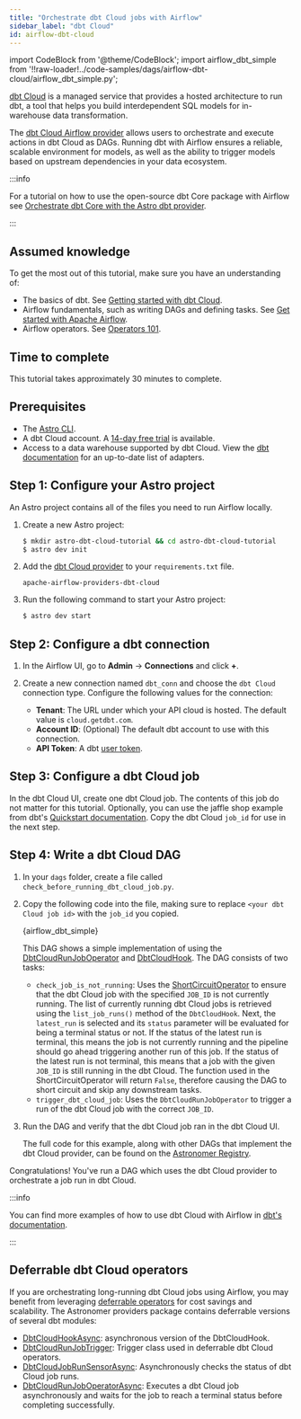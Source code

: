 ```yaml
---
title: "Orchestrate dbt Cloud jobs with Airflow"
sidebar_label: "dbt Cloud"
id: airflow-dbt-cloud
---
```


<head>
  <meta name="description" content="Learn how to use the dbt Cloud Provider to orchestrate dbt Cloud jobs with Airflow." />
  <meta name="og:description" content="Learn how to use the dbt Cloud Provider to orchestrate dbt Cloud jobs with Airflow." />
</head>

import CodeBlock from '@theme/CodeBlock';
import airflow_dbt_simple from '!!raw-loader!../code-samples/dags/airflow-dbt-cloud/airflow_dbt_simple.py';

[dbt Cloud](https://getdbt.com/) is a managed service that provides a hosted architecture to run dbt, a tool that helps you build interdependent SQL models for in-warehouse data transformation.

The [dbt Cloud Airflow provider](https://registry.astronomer.io/providers/dbt-cloud) allows users to orchestrate and execute actions in dbt Cloud as DAGs. Running dbt with Airflow ensures a reliable, scalable environment for models, as well as the ability to trigger models based on upstream dependencies in your data ecosystem.

:::info

For a tutorial on how to use the open-source dbt Core package with Airflow see [Orchestrate dbt Core with the Astro dbt provider](airflow-dbt.md).

:::

## Assumed knowledge

To get the most out of this tutorial, make sure you have an understanding of:

- The basics of dbt. See [Getting started with dbt Cloud](https://docs.getdbt.com/guides/getting-started).
- Airflow fundamentals, such as writing DAGs and defining tasks. See [Get started with Apache Airflow](get-started-with-airflow.md).
- Airflow operators. See [Operators 101](what-is-an-operator.md).

## Time to complete

This tutorial takes approximately 30 minutes to complete.

## Prerequisites

- The [Astro CLI](https://docs.astronomer.io/astro/cli).
- A dbt Cloud account. A [14-day free trial](https://www.getdbt.com/signup/) is available.
- Access to a data warehouse supported by dbt Cloud. View the [dbt documentation](https://docs.getdbt.com/docs/supported-data-platforms) for an up-to-date list of adapters.

## Step 1: Configure your Astro project

An Astro project contains all of the files you need to run Airflow locally.

1. Create a new Astro project:

    ```sh
    $ mkdir astro-dbt-cloud-tutorial && cd astro-dbt-cloud-tutorial
    $ astro dev init
    ```

2. Add the [dbt Cloud provider](https://registry.astronomer.io/providers/dbt-cloud) to your `requirements.txt` file.

    ```text
    apache-airflow-providers-dbt-cloud
    ```

3. Run the following command to start your Astro project:

    ```sh
    $ astro dev start
    ```

## Step 2: Configure a dbt connection

1. In the Airflow UI, go to **Admin** -> **Connections** and click **+**. 

2. Create a new connection named `dbt_conn` and choose the `dbt Cloud` connection type. Configure the following values for the connection:

    - **Tenant**: The URL under which your API cloud is hosted. The default value is `cloud.getdbt.com`.
    - **Account ID**: (Optional) The default dbt account to use with this connection.
    - **API Token**: A dbt [user token](https://docs.getdbt.com/docs/dbt-cloud-apis/user-tokens).

## Step 3: Configure a dbt Cloud job

In the dbt Cloud UI, create one dbt Cloud job. The contents of this job do not matter for this tutorial. Optionally, you can use the jaffle shop example from dbt's [Quickstart documentation](https://docs.getdbt.com/docs/quickstarts/overview). Copy the dbt Cloud `job_id` for use in the next step.

## Step 4: Write a dbt Cloud DAG

1. In your `dags` folder, create a file called `check_before_running_dbt_cloud_job.py`.

2. Copy the following code into the file, making sure to replace `<your dbt Cloud job id>` with the `job_id` you copied.

    <CodeBlock language="python">{airflow_dbt_simple}</CodeBlock>

    This DAG shows a simple implementation of using the [DbtCloudRunJobOperator](https://registry.astronomer.io/providers/dbt-cloud/modules/dbtcloudrunjoboperator) and [DbtCloudHook](https://registry.astronomer.io/providers/dbt-cloud/modules/dbtcloudhook). The DAG consists of two tasks:

    - `check_job_is_not_running`: Uses the [ShortCircuitOperator](https://registry.astronomer.io/providers/apache-airflow/modules/shortcircuitoperator) to ensure that the dbt Cloud job with the specified `JOB_ID` is not currently running. The list of currently running dbt Cloud jobs is retrieved using the `list_job_runs()` method of the `DbtCloudHook`. Next, the `latest_run` is selected and its `status` parameter will be evaluated for being a terminal status or not. If the status of the latest run is terminal, this means the job is not currently running and the pipeline should go ahead triggering another run of this job. If the status of the latest run is not terminal, this means that a job with the given `JOB_ID` is still running in the dbt Cloud. The function used in the ShortCircuitOperator will return `False`, therefore causing the DAG to short circuit and skip any downstream tasks.
    - `trigger_dbt_cloud_job`: Uses the `DbtCloudRunJobOperator` to trigger a run of the dbt Cloud job with the correct `JOB_ID`.

3. Run the DAG and verify that the dbt Cloud job ran in the dbt Cloud UI.

    The full code for this example, along with other DAGs that implement the dbt Cloud provider, can be found on the [Astronomer Registry](https://registry.astronomer.io/dags/dbt_cloud_operational_check/versions/3.0.0). 


Congratulations! You've run a DAG which uses the dbt Cloud provider to orchestrate a job run in dbt Cloud.

:::info

You can find more examples of how to use dbt Cloud with Airflow in [dbt's documentation](https://docs.getdbt.com/guides/orchestration/airflow-and-dbt-cloud/1-airflow-and-dbt-cloud).

:::

## Deferrable dbt Cloud operators

If you are orchestrating long-running dbt Cloud jobs using Airflow, you may benefit from leveraging [deferrable operators](deferrable-operators.md) for cost savings and scalability. The Astronomer providers package contains deferrable versions of several dbt modules:

- [DbtCloudHookAsync](https://registry.astronomer.io/providers/astronomer-providers/modules/dbtcloudhookasync): asynchronous version of the DbtCloudHook.
- [DbtCloudRunJobTrigger](https://registry.astronomer.io/providers/astronomer-providers/modules/dbtcloudrunjobtrigger): Trigger class used in deferrable dbt Cloud operators.
- [DbtCloudJobRunSensorAsync](https://registry.astronomer.io/providers/astronomer-providers/modules/dbtcloudjobrunsensorasync): Asynchronously checks the status of dbt Cloud job runs.
- [DbtCloudRunJobOperatorAsync](https://registry.astronomer.io/providers/astronomer-providers/modules/dbtcloudrunjoboperatorasync): Executes a dbt Cloud job asynchronously and waits for the job to reach a terminal status before completing successfully.
